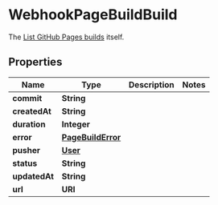 

# WebhookPageBuildBuild

The [List GitHub Pages builds](https://docs.github.com/rest/reference/repos#list-github-pages-builds) itself.

## Properties

| Name | Type | Description | Notes |
|------------ | ------------- | ------------- | -------------|
|**commit** | **String** |  |  |
|**createdAt** | **String** |  |  |
|**duration** | **Integer** |  |  |
|**error** | [**PageBuildError**](PageBuildError.md) |  |  |
|**pusher** | [**User**](User.md) |  |  |
|**status** | **String** |  |  |
|**updatedAt** | **String** |  |  |
|**url** | **URI** |  |  |



